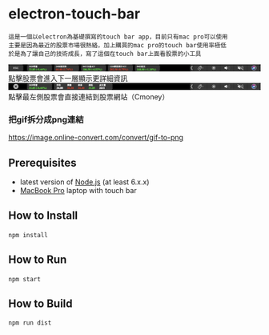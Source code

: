# electron-touch-bar
```
這是一個以electron為基礎撰寫的touch bar app，目前只有mac pro可以使用
主要是因為最近的股票市場很熱絡，加上購買的mac pro的touch bar使用率極低
於是為了讓自己的技術成長，寫了這個在touch bar上面看股票的小工具
```
![image](/img/stock1.png)
點擊股票會進入下一層顯示更詳細資訊
![image](/img/stock2.png)
點擊最左側股票會直接連結到股票網站（Cmoney）


### 把gif拆分成png連結

https://image.online-convert.com/convert/gif-to-png

## Prerequisites

* latest version of [Node.js](https://nodejs.org/) (at least 6.x.x)
* [MacBook Pro](http://www.apple.com/macbook-pro/) laptop with touch bar

## How to Install

    npm install
    
## How to Run

    npm start

## How to Build

    npm run dist